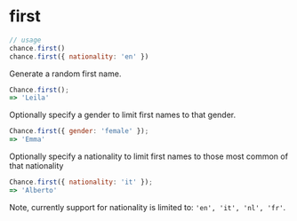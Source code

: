 # first

```js
// usage
chance.first()
chance.first({ nationality: 'en' })
```

Generate a random first name.

```js
Chance.first();
=> 'Leila'
```

Optionally specify a gender to limit first names to that gender.

```js
Chance.first({ gender: 'female' });
=> 'Emma'
```

Optionally specify a nationality to limit first names to those most common of that nationality

```js
Chance.first({ nationality: 'it' });
=> 'Alberto'
```

Note, currently support for nationality is limited to: `'en', 'it', 'nl', 'fr'`.
